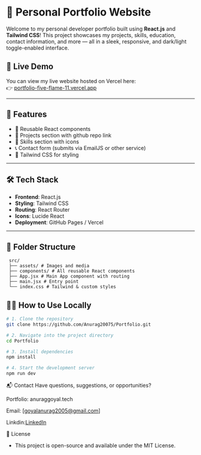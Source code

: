 # 💼 Personal Portfolio Website

Welcome to my personal developer portfolio built using **React.js** and **Tailwind CSS**! This project showcases my projects, skills, education, contact information, and more — all in a sleek, responsive, and dark/light toggle-enabled interface.

## 🚀 Live Demo

You can view my live website hosted on Vercel here:  
👉 [portfolio-five-flame-11.vercel.app](https://portfolio-five-flame-11.vercel.app) 

---

## 📌 Features
  - 🧩 Reusable React components  
- 📁 Projects section with github repo link  
- 🧠 Skills section with icons  
- 📞 Contact form (submits via EmailJS or other service)  
- 🎨 Tailwind CSS for styling  

---

## 🛠️ Tech Stack

- **Frontend**: React.js  
- **Styling**: Tailwind CSS  
- **Routing**: React Router  
- **Icons**: Lucide React  
- **Deployment**: GitHub Pages / Vercel  

---

## 📁 Folder Structure
```
 src/
 ├── assets/ # Images and media
 ├── components/ # All reusable React components 
 ├── App.jsx # Main App component with routing
 ├── main.jsx # Entry point
 └── index.css # Tailwind & custom styles
```

## 🧑‍💻 How to Use Locally

```bash
# 1. Clone the repository
git clone https://github.com/Anurag20075/Portfolio.git

# 2. Navigate into the project directory
cd Portfolio

# 3. Install dependencies
npm install

# 4. Start the development server
npm run dev
```
📬 Contact
Have questions, suggestions, or opportunities?

Portfolio: anuraggoyal.tech

Email: [goyalanurag2005@gmail.com]

Linkdin:[LinkedIn](https://www.linkedin.com/in/anurag-goyal-05929b317/)

📝 License
* This project is open-source and available under the MIT License.


